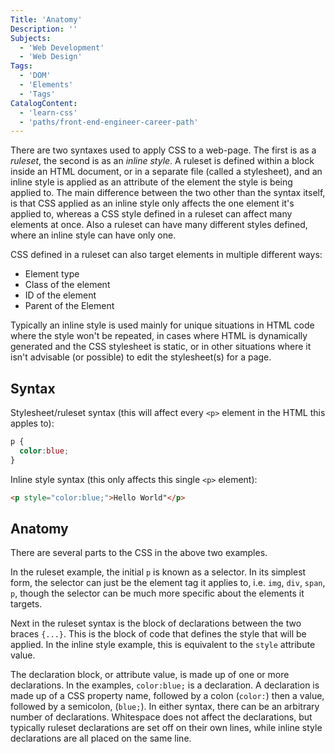 ```yaml
---
Title: 'Anatomy'
Description: ''
Subjects:
  - 'Web Development'
  - 'Web Design'
Tags:
  - 'DOM'
  - 'Elements'
  - 'Tags'
CatalogContent:
  - 'learn-css'
  - 'paths/front-end-engineer-career-path'
---
```


There are two syntaxes used to apply CSS to a web-page. The first is as a *ruleset*, the second is as an *inline style*. A ruleset is defined within a block inside an HTML document, or in a separate file (called a stylesheet), and an inline style is applied as an attribute of the element the style is being applied to. The main difference between the two other than the syntax itself, is that CSS applied as an inline style only affects the one element it's applied to, whereas a CSS style defined in a ruleset can affect many elements at once. Also a ruleset can have many different styles defined, where an inline style can have only one.

CSS defined in a ruleset can also target elements in multiple different ways:

- Element type
- Class of the element
- ID of the element
- Parent of the Element

Typically an inline style is used mainly for unique situations in HTML code where the style won't be repeated, in cases where HTML is dynamically generated and the CSS stylesheet is static, or in other situations where it isn't advisable (or possible) to edit the stylesheet(s) for a page.

## Syntax

Stylesheet/ruleset syntax (this will affect every `<p>` element in the HTML this apples to):

```css
p {
  color:blue;
}
```

Inline style syntax (this only affects this single `<p>` element):

```html
<p style="color:blue;">Hello World"</p>
```

## Anatomy

There are several parts to the CSS in the above two examples. 

In the ruleset example, the initial `p` is known as a selector. In its simplest form, the selector can just be the element tag it applies to, i.e. `img`, `div`, `span`, `p`, though the selector can be much more specific about the elements it targets. 

Next in the ruleset syntax is the block of declarations between the two braces `{...}`. This is the block of code that defines the style that will be applied. In the inline style example, this is equivalent to the `style` attribute value.

The declaration block, or attribute value, is made up of one or more declarations. In the examples, `color:blue;` is a declaration. A declaration is made up of a CSS property name, followed by a colon (`color:`) then a value, followed by a semicolon, (`blue;`). In either syntax, there can be an arbitrary number of declarations. Whitespace does not affect the declarations, but typically ruleset declarations are set off on their own lines, while inline style declarations are all placed on the same line.

